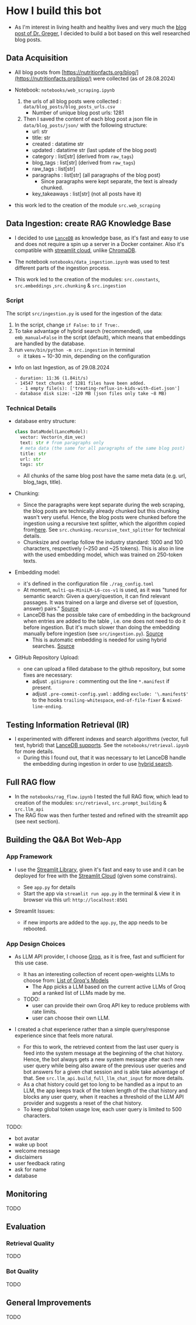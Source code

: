 
# How I build this bot

- As I'm interest in living health and healthy lives and very much the [blog post of Dr. Greger](https://nutritionfacts.org/blog/), I decided to build a bot based on this well researched blog posts.

## Data Acquisition

- All blog posts from [https://nutritionfacts.org/blog/](https://nutritionfacts.org/blog/) were collected (as of 28.08.2024)
- Notebook: `notebooks/web_scraping.ipynb`
  1. the urls of all blog posts were collected : `data/blog_posts/blog_posts_urls.csv`
      - Number of unique blog post urls: 1281
  2. Then I saved the content of each blog post a json file in `data/blog_posts/json/` with the following structure:
      - url: str
      - title: str
      - created : datatime str
      - updated : datatime str (last update of the blog post)
      - category : list[str] (derived from `raw_tags`)
      - blog_tags : list[str] (derived from `raw_tags`)
      - raw_tags : list[str]
      - paragraphs : list[str] (all paragraphs of the blog post)
        - Since paragraphs were kept separate, the text is already chunked.
      - key_takeaways : list[str] (not all posts have it)

- this work led to the creation of the module `src.web_scraping`

## Data Ingestion: create RAG Knowledge Base

- I decided to use [`LanceDB`](https://lancedb.github.io/lancedb/) as knowledge base, as it's fast and easy to use and does not require a spin up a server in a Docker container. Also it's compatible with [streamlit cloud](https://streamlit.io/cloud), unlike [ChromaDB](https://discuss.streamlit.io/t/issues-with-chromadb-vector-store-when-deploying-to-streamlit-due-to-pysql3-version-in-deployment-environment/77983).

- The notebook `notebooks/data_ingestion.ipynb` was used to test different parts of the ingestion process.

- This work led to the creation of the modules: `src.constants`, `src.embeddings` ,`src.chunking` & `src.ingestion`

### Script

The script `src/ingestion.py` is used for the ingestion of the data:

1. In the script, change `if False:` to `if True:`.
2. To take advantage of hybrid search (recommended), use `emb_manual=False` in the script (default), which means that embeddings are handled by the database.
3. run `venv/bin/python -m src.ingestion` in terminal
    - it takes ~ 10-30 min, depending on the configuration

- Info on last Ingestion, as of 29.08.2024

  ```plaintext
  - duration: 11:36 (1.84it/s)
  - 14547 text chunks of 1281 files have been added.
    - 1 empty file(s): ['treating-reflux-in-kids-with-diet.json']
  - database disk size: ~120 MB (json files only take ~8 MB)
  ```

### Technical Details

- database entry structure:

  ```python
  class DataModel(LanceModel):
    vector: Vector(n_dim_vec)
    text: str # from paragraphs only
    # meta data (the same for all paragraphs of the same blog post)
    title: str
    url: str
    tags: str
  ```

  - All chunks of the same blog post have the same meta data (e.g. url, blog_tags, title).

- Chunking:
  - Since the paragraphs were kept separate during the web scraping, the blog posts are technically already chunked but this chunking wasn't very useful. Hence, the blog posts were chunked before the ingestion using a recursive text splitter, which the algorithm copied from[here](https://github.com/lancedb/vectordb-recipes/blob/main/tutorials/RAG-from-Scratch/RAG_from_Scratch.ipynb). See `src.chunking.recursive_text_splitter` for technical details.
  - Chunksize and overlap follow the industry standard: 1000 and 100 characters, respectively (~250 and ~25 tokens). This is also in line with the used embedding model, which was trained on 250-token texts.

- Embedding model:
  - it's defined in the configuration file `./rag_config.toml`
  - At moment, `multi-qa-MiniLM-L6-cos-v1` is used, as it was "tuned for semantic search: Given a query/question, it can find relevant passages. It was trained on a large and diverse set of (question, answer) pairs." [Source](https://www.sbert.net/docs/sentence_transformer/pretrained_models.html)
  - LanceDB has the possible take care of embedding in the background when entries are added to the table , i.e. one does not need to do it before ingestion. But it's much slower than doing the embedding manually before ingestion (see `src/ingestion.py`). [Source](https://lancedb.github.io/lancedb/embeddings/embedding_functions/)
    - This is automatic embedding is needed for using hybrid searches. [Source](https://lancedb.github.io/lancedb/hybrid_search/hybrid_search/)

- GitHub Repository Upload:
  - one can upload a filled database to the github repository, but some fixes are necessary:
    - adjust `.gitignore` : commenting out the line `*.manifest` if present.
    - adjust `.pre-commit-config.yaml` : adding `exclude: '\.manifest$'` to the hooks `trailing-whitespace`, `end-of-file-fixer` & `mixed-line-ending`.

## Testing Information Retrieval (IR)

- I experimented with different indexes and search algorithms (vector, full test, hybrid) that [LanceDB supports](https://lancedb.github.io/lancedb/guides/tables/). See the `notebooks/retrieval.ipynb` for more details.
  - During this I found out, that it was necessary to let LanceDB handle the embedding during ingestion in order to use [hybrid search](https://lancedb.github.io/lancedb/hybrid_search/hybrid_search/).

## Full RAG flow

- In the `notebooks/rag_flow.ipynb` I tested the full RAG flow, which lead to creation of the modules: `src/retrieval`, `src.prompt_building` & `src.llm_api`
- The RAG flow was then further tested and refined with the streamlit app (see next section).

## Building the Q&A Bot Web-App

### App Framework

- I use the [Streamlit Library](https://streamlit.io/), given it's fast and easy to use and it can be deployed for free with the [Streamlit Cloud](https://streamlit.io/cloud) (given some constrains).
  - See `app.py` for details
  - Start the app via `streamlit run app.py` in the terminal & view it in browser via this url: `http://localhost:8501`

- Streamlit Issues:
  - if new imports are added to the `app.py`, the app needs to be rebooted.

### App Design Choices

- As LLM API provider, I choose [Groq](https://groq.com), as it is free, fast and sufficient for this use case.
  - It has an interesting collection of recent open-weights LLMs to choose from: [List of Groq's Models](https://console.groq.com/docs/models)
    - The App picks a LLM based on the current active LLMs of Groq and a ranked list of LLMs made by me.
  - TODO:
    - user can provide their own Groq API key to reduce problems with rate limits.
    - user can choose their own LLM.

- I created a chat experience rather than a simple query/response experience since that feels more natural.
  - For this to work, the retrieved context from the last user query is feed into the system message at the beginning of the chat history. Hence, the bot always gets a new system message after each new user query while being also aware of the previous user queries and bot answers for a given chat session and is able take advantage of that. See `src.llm_api.build_full_llm_chat_input` for more details.
  - As a chat history could get too long to be handled as a input to an LLM, the app keeps track of the token length of the chat history and blocks any user query, when it reaches a threshold of the LLM API provider and suggests a reset of the chat history.
  - To keep global token usage low, each user query is limited to 500 characters.

TODO:

- bot avatar
- wake up boot
- welcome message
- disclaimers
- user feedback rating
- ask for name
- database

## Monitoring

TODO

## Evaluation

### Retrieval Quality

TODO

### Bot Quality

TODO

## General Improvements

TODO
